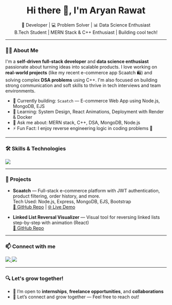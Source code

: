 <h1 align="center">Hi there 👋, I'm Aryan Rawat</h1>

<p align="center">
  🚀 Developer | 💻 Problem Solver | 📊 Data Science Enthusiast <br/>
  B.Tech Student | MERN Stack & C++ Enthusiast | Building cool tech!
</p>

---

### 👨‍💻 About Me

I'm a **self-driven full-stack developer** and **data science enthusiast** passionate about turning ideas into scalable products. I love working on **real-world projects** (like my recent e-commerce app Scaatch 🛍️) and solving complex **DSA problems** using C++. I'm also focused on building strong communication and soft skills to thrive in tech interviews and team environments.

- 🔭 Currently building: `Scaatch` — E-commerce Web App using Node.js, MongoDB, EJS
- 🌱 Learning: System Design, React Animations, Deployment with Render & Docker
- 💬 Ask me about: MERN stack, C++, DSA, MongoDB, Node.js
- ⚡ Fun Fact: I enjoy reverse engineering logic in coding problems 🧠

---

### 🛠️ Skills & Technologies

<p align="left">
  <!-- Language Badges -->
  <img src="https://skillicons.dev/icons?i=cpp,python,js,nodejs,express,mongodb,react,html,css,git,github,jupyter,vscode" />
</p>

<!-- Circular badge fallback (optional) -->
<!-- 
<img src="https://img.shields.io/badge/C%2B%2B-%2300599C?style=for-the-badge&logo=c%2B%2B&logoColor=white&labelColor=black&style=flat-square" />
-->

---



### 🚀 Projects

- **Scaatch** — Full-stack e-commerce platform with JWT authentication, product filtering, order history, and more.  
  Tech Used: Node.js, Express, MongoDB, EJS, Bootstrap  
  [🔗 GitHub Repo](#) | [🌐 Live Demo](#)

- **Linked List Reversal Visualizer** — Visual tool for reversing linked lists step-by-step with animation (React)  
  [🔗 GitHub Repo](#)

---

### 📫 Connect with me

<p align="left">
  <a href="https://www.linkedin.com/in/aryan-rawat-417b3129b/" target="_blank">
    <img src="https://img.shields.io/badge/LinkedIn-blue?style=for-the-badge&logo=linkedin&logoColor=white" />
  </a>
  <a href="mailto:aryanrawat1101@gmail.com">
    <img src="https://img.shields.io/badge/Gmail-red?style=for-the-badge&logo=gmail&logoColor=white" />
  </a>
</p>

---

### 🔍 Let's grow together!

- 🚀 I’m open to **internships**, **freelance opportunities**, and **collaborations**
- 🤝 Let’s connect and grow together — Feel free to reach out!

